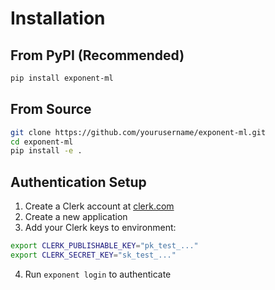 # Installation

## From PyPI (Recommended)

```bash
pip install exponent-ml
```

## From Source

```bash
git clone https://github.com/yourusername/exponent-ml.git
cd exponent-ml
pip install -e .
```

## Authentication Setup

1. Create a Clerk account at [clerk.com](https://clerk.com)
2. Create a new application
3. Add your Clerk keys to environment:

```bash
export CLERK_PUBLISHABLE_KEY="pk_test_..."
export CLERK_SECRET_KEY="sk_test_..."
```

4. Run `exponent login` to authenticate 